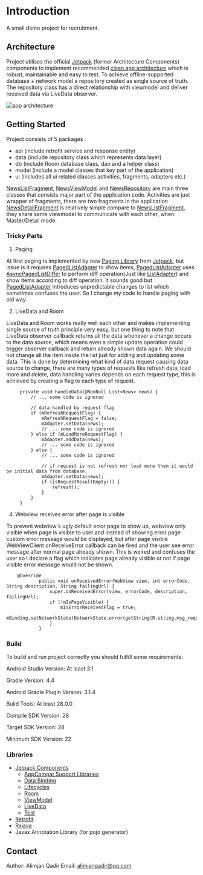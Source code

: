 # Introduction

A small demo project for recruitment.

## Architecture

Project utilises the official [Jetpack](https://developer.android.com/jetpack)
(former Architecture Components) components to implement recommended [clean app architecture](https://github.com/googlesamples/android-architecture) 
which is robust, maintainable and easy to test. To achieve offline-supported database + network 
model a repository created as single source of truth. The repository class has a direct relationship 
with viewmodel and deliver received data via LiveData observer.

![app architecture](https://developer.android.com/topic/libraries/architecture/images/final-architecture.png)

## Getting Started

Project consists of 5 packages :

* api (include retrofit service and response entity)
* data (include repository class which represents data layer)
* db (include Room database class, dao and a helper class)
* model (include a model classes that key part of the application)
* ui (includes all ui related classes activities, fragments, adapters etc.)
 
 [NewsListFragment](https://github.com/alimjanqadir/news-demo/blob/master/app/src/main/java/com/example/alimjan/news/ui/fragments/NewsListFragment.java), 
[NewsViewModel](https://github.com/alimjanqadir/news-demo/blob/master/app/src/main/java/com/example/alimjan/news/ui/viewmodels/NewsViewModel.java) 
and [NewsRepository](https://github.com/alimjanqadir/news-demo/blob/master/app/src/main/java/com/example/alimjan/news/data/NewsRepository.java)
are main three classes that consists major part of the application code. Activities are just wrapper
of fragments, there are two fragments in the application [NewsDetailFragment](https://github.com/alimjanqadir/news-demo/blob/master/app/src/main/java/com/example/alimjan/news/ui/fragments/NewsDetailFragment.java) 
is relatively simple compare to [NewsListFragment](https://github.com/alimjanqadir/news-demo/blob/master/app/src/main/java/com/example/alimjan/news/ui/fragments/NewsListFragment.java), 
they share same viewmodel to communicate with each other, when Master/Detail mode.

### Tricky Parts

1. Paging

At first paging is implemented by new [Paging Library](https://developer.android.com/topic/libraries/architecture/paging/) 
from [Jetpack](https://developer.android.com/jetpack), but issue is it requires [PagedListAdapter](https://developer.android.com/reference/android/arch/paging/PagedListAdapter)
to show items, [PagedListAdapter](https://developer.android.com/reference/android/arch/paging/PagedListAdapter) 
uses [AsyncPagedListDiffer](https://developer.android.com/reference/android/arch/paging/AsyncPagedListDiffer) 
to perform diff operation(Just like [ListAdapter](https://developer.android.com/reference/android/support/v7/recyclerview/extensions/ListAdapter)) 
and show items according to diff operation. It sounds good but [PagedListAdapter](https://developer.android.com/reference/android/arch/paging/PagedListAdapter) 
introduces unpredictable changes to list which sometimes confuses the user. So I change my code to
handle paging with old way.

2. LiveData and Room

LiveData and Room works really well each other and makes implementing single source of truth 
principle very easy, but one thing to note that LiveData observer callback returns all the data
whenever a change occurs to the data source, which means even a simple update operation could trigger 
observer callback and return already shown data again. We should not change all the item inside the 
list just for adding and updating some data. This is done by determining what kind of data request 
causing data source to change, there are many types of requests like refresh data, load more and
delete, data handling varies depends on each request type, this is achieved by creating a flag 
to each type of request.
 
 ```
      private void handleData(@NonNull List<News> news) {
          // ... some code is ignored
  
          // data handled by request flag
          if (mRefreshRequestFlag) {
              mRefreshRequestFlag = false;
              mAdapter.setData(news);
              // ... some code is ignored
          } else if (mLoadMoreRequestFlag) {
              mAdapter.addData(news);
              // ... some code is ignored
          } else {
              // ... some code is ignored
  
              // if request is not refresh nor load more then it would be initial data from database.
              mAdapter.setData(news);
              if (isRequestResultEmpty()) {
                  refresh();
              }
          }
      }
 
 ```
 
 4. Webview receives error after page is visible
 
To prevent webview's ugly default error page to show up, webview only visible when page is visible to
user and instead of showing error page custom error message would be displayed, but after page visible
WebViewClient onReceiveError callback can be fired and the user see error message after normal page
already shown. This is weired and confuses the user so I declare a flag which indicates page already
visible or not if page visible error message would not be shown.

```
    @Override
            public void onReceivedError(WebView view, int errorCode, String description, String failingUrl) {
                super.onReceivedError(view, errorCode, description, failingUrl);
                if (!mIsPageVisible) {
                    mIsErrorReceivedFlag = true;
                    mBinding.setNetworkState(NetworkState.error(getString(R.string.msg_request_failed)));
                }
            }
```
 
### Build

To build and run project correctly you should fulfill some requirements:

Android Studio Version: At least 3.1

Gradle Version: 4.4

Android Gradle Plugin Version: 3.1.4

Build Tools: At least 28.0.0

Compile SDK Version: 28

Target SDK Version: 28

Minimum SDK Version: 22


### Libraries

* [Jetpack Components](https://developer.android.com/jetpack/) 
    * [AppCompat Support Libraries](https://developer.android.com/topic/libraries/support-library/)
    * [Data Binding](https://developer.android.com/topic/libraries/support-library/)
    * [Lifecycles](https://developer.android.com/topic/libraries/architecture/lifecycle)
    * [Room](https://developer.android.com/topic/libraries/architecture/room)
    * [ViewModel](https://developer.android.com/topic/libraries/architecture/viewmodel)
    * [LiveData](https://developer.android.com/topic/libraries/architecture/livedata)
    * [Test](https://developer.android.com/topic/libraries/testing-support-library/index.html)
* [Retrofit](https://github.com/square/retrofit)
* [Rxjava](https://github.com/reactivex/rxjava)
* Javax Annotation Library (for pojo generator)


## Contact
Author: Alimjan Qadir
Email: alimjanqadir@qq.com



